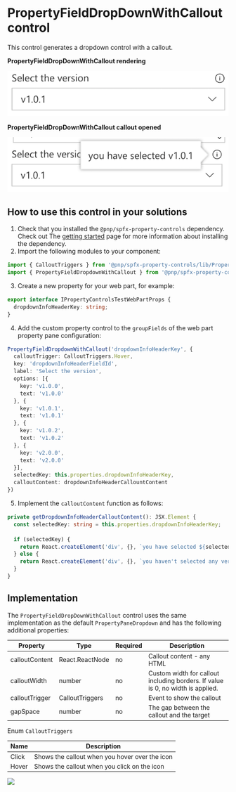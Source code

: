 # PropertyFieldDropDownWithCallout control

This control generates a dropdown control with a callout.

**PropertyFieldDropDownWithCallout rendering**

![Dropdown with callout](../assets/dropdownwithcallout.png)


**PropertyFieldDropDownWithCallout callout opened**

![Dropdown with callout opened](../assets/dropdownwithcallout-open.png)

## How to use this control in your solutions

1. Check that you installed the `@pnp/spfx-property-controls` dependency. Check out The [getting started](../getting-started) page for more information about installing the dependency.
2. Import the following modules to your component:

```TypeScript
import { CalloutTriggers } from '@pnp/spfx-property-controls/lib/PropertyFieldHeader';
import { PropertyFieldDropdownWithCallout } from '@pnp/spfx-property-controls/lib/PropertyFieldDropdownWithCallout';
```

3. Create a new property for your web part, for example:

```TypeScript
export interface IPropertyControlsTestWebPartProps {
  dropdownInfoHeaderKey: string;
}
```

4. Add the custom property control to the `groupFields` of the web part property pane configuration:

```TypeScript
PropertyFieldDropdownWithCallout('dropdownInfoHeaderKey', {
  calloutTrigger: CalloutTriggers.Hover,
  key: 'dropdownInfoHeaderFieldId',
  label: 'Select the version',
  options: [{
    key: 'v1.0.0',
    text: 'v1.0.0'
  }, {
    key: 'v1.0.1',
    text: 'v1.0.1'
  }, {
    key: 'v1.0.2',
    text: 'v1.0.2'
  }, {
    key: 'v2.0.0',
    text: 'v2.0.0'
  }],
  selectedKey: this.properties.dropdownInfoHeaderKey,
  calloutContent: dropdownInfoHeaderCallountContent
})
```

5. Implement the `calloutContent` function as follows:

```TypeScript
private getDropdownInfoHeaderCalloutContent(): JSX.Element {
  const selectedKey: string = this.properties.dropdownInfoHeaderKey;

  if (selectedKey) {
    return React.createElement('div', {}, `you have selected ${selectedKey}`);
  } else {
    return React.createElement('div', {}, `you haven't selected any version`);
  }
}
```

## Implementation

The `PropertyFieldDropDownWithCallout` control uses the same implementation as the default `PropertyPaneDropdown` and has the following additional properties:

| Property | Type | Required | Description |
| ---- | ---- | ---- | ---- |
| calloutContent | React.ReactNode | no | Callout content - any HTML |
| calloutWidth | number | no | Custom width for callout including borders. If value is 0, no width is applied. |
| calloutTrigger | CalloutTriggers | no | Event to show the callout |
| gapSpace | number | no | The gap between the callout and the target |

Enum `CalloutTriggers`

| Name | Description |
| ---- | ---- |
| Click | Shows the callout when you hover over the icon |
| Hover | Shows the callout when you click on the icon |


![](https://telemetry.sharepointpnp.com/sp-dev-fx-property-controls/wiki/PropertyFieldDropDownWithCallout)
